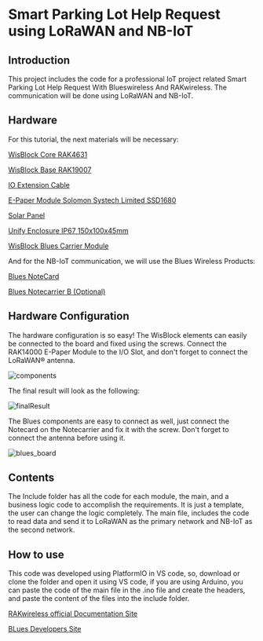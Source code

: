 # Smart Parking Lot Help Request using LoRaWAN and NB-IoT

## Introduction

This project includes the code for a professional IoT project related Smart Parking Lot Help Request With Blueswireless And RAKwireless. The communication will be done using LoRaWAN and NB-IoT.

## Hardware

For this tutorial, the next materials will be necessary:

[WisBlock Core RAK4631](https://store.rakwireless.com/products/rak4631-lpwan-node)

[WisBlock Base RAK19007](https://store.rakwireless.com/products/rak19007-wisblock-base-board-2nd-gen)

[IO Extension Cable](https://store.rakwireless.com/products/wisblock-io-extension-cable-rak19008)

[E-Paper Module Solomon Systech Limited SSD1680](https://store.rakwireless.com/products/wisblock-epd-module-rak14000)

[Solar Panel](https://store.rakwireless.com/products/solar-panel)

[Unify Enclosure IP67 150x100x45mm](https://store.rakwireless.com/products/unify-enclosure-ip67-150-100-45mm?variant=42030277525702)

[WisBlock Blues Carrier Module](TBD)

And for the NB-IoT communication, we will use the Blues Wireless Products:

[Blues NoteCard](https://shop.blues.io/collections/notecard/products/note-nbgl-500)

[Blues Notecarrier B (Optional)](https://blues.io/products/notecarrier/notecarrier-b/)

## Hardware Configuration

The hardware configuration is so easy! The WisBlock elements can easily be connected to the board and fixed using the screws. Connect the RAK14000 E-Paper Module to the I/O Slot, and don't forget to connect the LoRaWAN® antenna.

![components](https://drive.google.com/file/d/1pHmqvrGAyAVoYfVE-5mqq0bjP5YBvjbH/view?usp=drive_link)

The final result will look as the following:

![finalResult](https://drive.google.com/file/d/1ByCxusJFdMnBVluHkQRzKyXhYzI-epa8/view?usp=drive_link)

The Blues components are easy to connect as well, just connect the Notecard on the Notecarrier and fix it with the screw. Don't forget to connect the antenna before using it.

![blues_board](https://drive.google.com/file/d/1ibqqZxUAxwkhT5K4Yz7a7NfJIKP3paDp/view?usp=drive_link)


## Contents 

The Include folder has all the code for each module, the main, and a business logic code to accomplish the requirements. It is just a template, the user can change the logic completely. The main file, includes the code to read data and send it to LoRaWAN as the primary network and NB-IoT as the second network.

## How to use

This code was developed using PlatformIO in VS code, so, download or clone the folder and open it using VS code, if you are using Arduino, you can paste the code of the main file in the .ino file and create the headers, and paste the content of the files into the include folder.

[RAKwireless official Documentation Site](https://docs.rakwireless.com/Introduction/)

[BLues Developers Site](https://dev.blues.io/)
